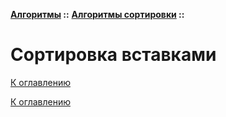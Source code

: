 **[Алгоритмы](../../README.md#algorithms) ::** 
**[Алгоритмы сортировки](../../README.md#algorithms-sort) ::**
# Сортировка вставками

<!--

-->

[К оглавлению](../../README.md#algorithms-sort)



[К оглавлению](../../README.md#algorithms-sort)

